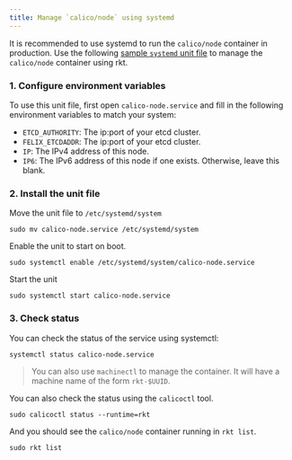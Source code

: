 ```yaml
---
title: Manage `calico/node` using systemd
---
```


It is recommended to use systemd to run the `calico/node` container in production.  Use the following [sample `systemd` unit file]({{site.baseurl}}/{{page.version}}/getting-started/rkt/vagrant/systemd/calico-node.service) to manage the `calico/node` container using rkt.

### 1. Configure environment variables
To use this unit file,  first open `calico-node.service` and fill in the following environment variables to match your system:

- `ETCD_AUTHORITY`: The ip:port of your etcd cluster.
- `FELIX_ETCDADDR`: The ip:port of your etcd cluster.
- `IP`: The IPv4 address of this node.
- `IP6`: The IPv6 address of this node if one exists.  Otherwise, leave this blank.

### 2. Install the unit file

Move the unit file to `/etc/systemd/system`

```shell
sudo mv calico-node.service /etc/systemd/system
```

Enable the unit to start on boot.

```shell
sudo systemctl enable /etc/systemd/system/calico-node.service
```

Start the unit

```shell
sudo systemctl start calico-node.service
```

### 3. Check status
You can check the status of the service using systemctl:

```shell
systemctl status calico-node.service
```
> You can also use `machinectl` to manage the container.  It will have a machine name of the form `rkt-$UUID`.

You can also check the status using the `calicoctl` tool.

```shell
sudo calicoctl status --runtime=rkt
```

And you should see the `calico/node` container running in `rkt list`.

```shell
sudo rkt list
```
